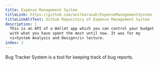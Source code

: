 ```yaml
---
title: Expense Management System
titleLink: https://github.com/anilkarasah/ExpenseManagementSystem
titleLinkAltText: Github Repository of Expense Management System
description: |
  This is an API of a Wallet app which you can control your budget
  with what you have spent the most until now. It was for my
  <i>System Analysis and Design</i> lecture.
index: 2
---
```


Bug Tracker System is a tool for keeping track of bug reports.
